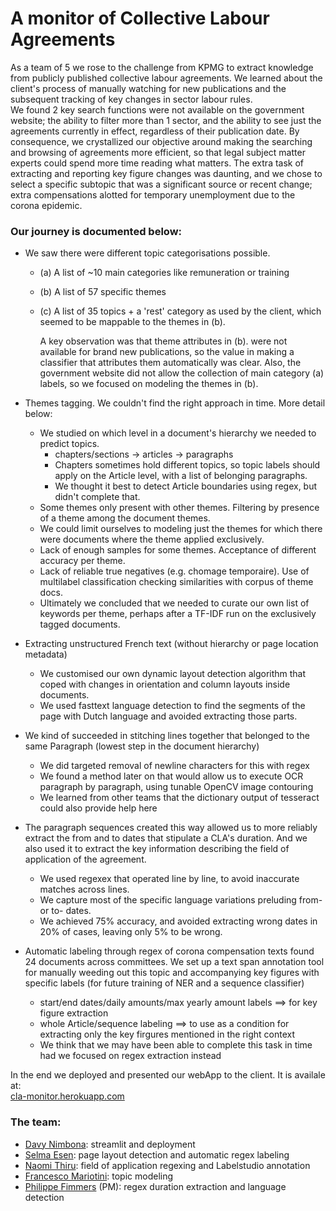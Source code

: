# A monitor of Collective Labour Agreements

As a team of 5 we rose to the challenge from KPMG to extract knowledge from publicly published collective labour agreements. We learned about the client's process of manually watching for new publications and the subsequent tracking of key changes in sector labour rules.  
We found 2 key search functions were not available on the government website; the ability to filter more than 1 sector, and the ability to see just the agreements currently in effect, regardless of their publication date. By consequence, we crystallized our objective around making the searching and browsing of agreements more efficient, so that legal subject matter experts could spend more time reading what matters.
The extra task of extracting and reporting key figure changes was daunting, and we chose to select a specific subtopic that was a significant source or recent change; extra compensations alotted for temporary unemployment due to the corona epidemic.

### Our journey is documented below:

* We saw there were different topic categorisations possible.  
 	* (a) A list of ~10 main categories like remuneration or training  
 	* (b) A list of 57 specific themes  
 	* (c) A list of 35 topics + a 'rest' category as used by the client, which seemed to be mappable to the themes in (b).  
 	  
	  A key observation was that theme attributes in (b). were not available for brand new publications, so the value in making a classifier that attributes them automatically was clear. Also, the government website did not allow the collection of main category (a) labels, so we focused on modeling the themes in (b). 

* Themes tagging. We couldn't find the right approach in time. More detail below:  
 	* We studied on which level in a document's hierarchy we needed to predict topics.  
 	 	* chapters/sections -> articles -> paragraphs  
 	 	* Chapters sometimes hold different topics, so topic labels should apply on the Article level, with a list of belonging paragraphs.  
 	 	* We thought it best to detect Article boundaries using regex, but didn't complete that.  
	* Some themes only present with other themes. Filtering by presence of a theme among the document themes.  
	* We could limit ourselves to modeling just the themes for which there were documents where the theme applied exclusively. 
	* Lack of enough samples for some themes. Acceptance of different accuracy per theme.  
	* Lack of reliable true negatives (e.g. chomage temporaire). Use of multilabel classification checking similarities with corpus of theme docs.  
	* Ultimately we concluded that we needed to curate our own list of keywords per theme, perhaps after a TF-IDF run on the exclusively tagged documents.  

* Extracting unstructured French text (without hierarchy or page location metadata)  
 	* We customised our own dynamic layout detection algorithm that coped with changes in orientation and column layouts inside documents.  
 	* We used fasttext language detection to find the segments of the page with Dutch language and avoided extracting those parts.

* We kind of succeeded in stitching lines together that belonged to the same Paragraph (lowest step in the document hierarchy)  
 	* We did targeted removal of newline characters for this with regex  
 	* We found a method later on that would allow us to execute OCR paragraph by paragraph, using tunable OpenCV image contouring  
 	* We learned from other teams that the dictionary output of tesseract could also provide help here

* The paragraph sequences created this way allowed us to more reliably extract the from and to dates that stipulate a CLA's duration. And we also used it to extract the key information describing the field of application of the agreement.  
 	* We used regexex that operated line by line, to avoid inaccurate matches across lines.
 	* We capture most of the specific language variations preluding from- or to- dates.  
 	* We achieved 75% accuracy, and avoided extracting wrong dates in 20% of cases, leaving only 5% to be wrong.

* Automatic labeling through regex of corona compensation texts found 24 documents across committees. We set up a text span annotation tool for manually weeding out this topic and accompanying key figures with specific labels (for future training of NER and a sequence classifier)  
 	* start/end dates/daily amounts/max yearly amount labels ==> for key figure extraction  
 	* whole Article/sequence labeling ==> to use as a condition for extracting only the key firgures mentioned in the right context  
 	* We think that we may have been able to complete this task in time had we focused on regex extraction instead  

In the end we deployed and presented our webApp to the client. It is availale at:  
[cla-monitor.herokuapp.com](https://cla-monitor.herokuapp.com/)  

### The team:  
* [Davy Nimbona](https://github.com/davymariko): streamlit and deployment
* [Selma Esen](https://github.com/selmaesen): page layout detection and automatic regex labeling
* [Naomi Thiru](https://github.com/naomithiru/): field of application regexing and Labelstudio annotation
* [Francesco Mariotini](https://github.com/FrancescoMariottini): topic modeling
* [Philippe Fimmers](https://github.com/phfimmers) (PM): regex duration extraction and language detection
